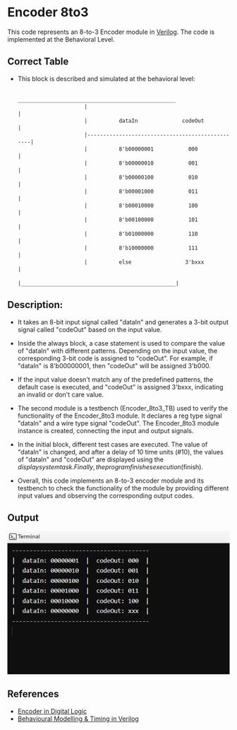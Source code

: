 # Encoder 8to3

   This code represents an 8-to-3 Encoder module in [Verilog](https://en.wikipedia.org/wiki/Verilog#:~:text=Verilog%2C%20standardized%20as%20IEEE%201364,register%2Dtransfer%20level%20of%20abstraction.). The code is implemented at the Behavioral Level.

## Correct Table

   * This block is described and simulated at the behavioral level:

                              __________________________________________________
                              |                                                 |
                              |          dataIn              codeOut            |
                              |-------------------------------------------------|
                              |          8'b00000001           000              |
                              |          8'b00000010           001              |
                              |          8'b00000100           010              |
                              |          8'b00001000           011              |
                              |          8'b00010000           100              |
                              |          8'b00100000           101              |
                              |          8'b01000000           110              |
                              |          8'b10000000           111              |
                              |          else                 3'bxxx            |
                              |_________________________________________________|
                              
## Description:
	
   * It takes an 8-bit input signal called "dataIn" and generates a 3-bit output signal called "codeOut" based on the input value.

   * Inside the always block, a case statement is used to compare the value of "dataIn" with different patterns. 
   Depending on the input value, the corresponding 3-bit code is assigned to "codeOut". 
   For example, if "dataIn" is 8'b00000001, then "codeOut" will be assigned 3'b000.

   * If the input value doesn't match any of the predefined patterns, the default case is executed, 
   and "codeOut" is assigned 3'bxxx, indicating an invalid or don't care value.

   * The second module is a testbench (Encoder_8to3_TB) used to verify the functionality of the Encoder_8to3 module. 
   It declares a reg type signal "dataIn" and a wire type signal "codeOut". 
   The Encoder_8to3 module instance is created, connecting the input and output signals.

   * In the initial block, different test cases are executed. The value of "dataIn" is changed, 
   and after a delay of 10 time units (#10), the values of "dataIn" and "codeOut" are displayed using the $display system task. 
   Finally, the program finishes execution ($finish).

   * Overall, this code implements an 8-to-3 encoder module and its testbench to check the functionality of the module
   by providing different input values and observing the corresponding output codes.

## Output

![Encoder 8to3](Encoder%208to3/Output.png)


## References

   * [Encoder in Digital Logic](https://www.geeksforgeeks.org/encoder-in-digital-logic/)
   * [Behavioural Modelling & Timing in Verilog](https://www.tutorialspoint.com/vlsi_design/behavioural_modelling_timing_control_in_verilog.htm)